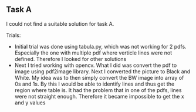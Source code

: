 ## Task A

I could not find a suitable solution for task A. 

Trials:

* Initial trial was done using tabula.py, which was not working for 2 pdfs. Especially the one with multiple pdf where verticle lines were not defined. Therefore I looked for other solutions
* Next I tried working with opencv. What I did was convert the pdf to image using pdf2image library. Next I converted the picture to Black and White. My idea was to then simply convert the BW image into array of 0s and 1s. By this I would be able to identify lines and thus get the region where table is. It had the problem that in one of the pdfs, lines were not straight enough. Therefore it became impossible to get the x and y values